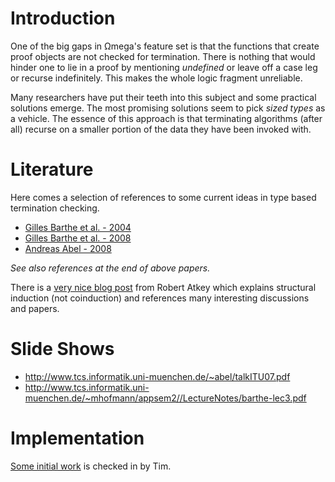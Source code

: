 # Introduction #

One of the big gaps in Ωmega's feature set is that the functions that create proof objects are not checked for termination. There is nothing that would hinder one to lie in a proof by mentioning _undefined_ or leave off a case leg or recurse indefinitely. This makes the whole logic fragment unreliable.

Many researchers have put their teeth into this subject and some practical solutions emerge. The most promising solutions seem to pick _sized types_ as a vehicle. The essence of this approach is that terminating algorithms (after all) recurse on a smaller portion of the data they have been invoked with.

# Literature #

Here comes a selection of references to some current ideas in type based termination checking.

  * [Gilles Barthe et al. - 2004](http://repositorium.sdum.uminho.pt/bitstream/1822/1977/1/TBterm.pdf)
  * [Gilles Barthe et al. - 2008](http://perso.ens-lyon.fr/colin.riba/papers/exprod.pdf)
  * [Andreas Abel - 2008](http://arxiv.org/pdf/0804.0876v2)

_See also references at the end of above papers._

There is a [very nice blog post](http://personal.cis.strath.ac.uk/~raa/posts/2011-04-28-folds-and-induction.html) from Robert Atkey which explains structural induction (not coinduction) and references many interesting discussions and papers.

# Slide Shows #

  * http://www.tcs.informatik.uni-muenchen.de/~abel/talkITU07.pdf
  * http://www.tcs.informatik.uni-muenchen.de/~mhofmann/appsem2//LectureNotes/barthe-lec3.pdf

# Implementation #

[Some initial work](http://code.google.com/p/omega/source/browse/trunk/work/LabelExpsWithTerminationWitnesses.prg) is checked in by Tim.